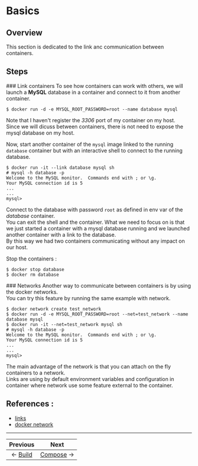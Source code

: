 # Basics

## Overview
This section is dedicated to the link anc communication between containers.

## Steps

### Link containers
To see how containers can work with others, we will launch a **MySQL** database in a container and connect to it from another container.
```
$ docker run -d -e MYSQL_ROOT_PASSWORD=root --name database mysql
```
Note that I haven't register the *3306* port of my container on my host.  
Since we will dicuss between containers, there is not need to expose the mysql database on my host.

Now, start another container of the `mysql` image linked to the running `database` container but with an interactive shell to connect to the running database.
```
$ docker run -it --link database mysql sh
# mysql -h database -p
Welcome to the MySQL monitor.  Commands end with ; or \g.
Your MySQL connection id is 5
...
...
mysql>
```
Connect to the database with password `root` as defined in env var of the *database* container.  
You can exit the shell and the container. What we need to focus on is that we just started a container with a mysql database running and we launched another container with a link to the database.  
By this way we had two containers communicating without any impact on our host.

Stop the containers :
```
$ docker stop database
$ docker rm database
```


### Networks
Another way to communicate between containers is by using the docker networks.  
You can try this feature by running the same example with network.
```
$ docker network create test_network
$ docker run -d -e MYSQL_ROOT_PASSWORD=root --net=test_network --name database mysql
$ docker run -it --net=test_network mysql sh
# mysql -h database -p
Welcome to the MySQL monitor.  Commands end with ; or \g.
Your MySQL connection id is 5
...
...
mysql>
```
The main advantage of the network is that you can attach on the fly containers to a network.  
Links are using by default environment variables and configuration in container where network use some feature external to the container.

## References :
 * [links](https://docs.docker.com/engine/userguide/networking/default_network/dockerlinks/)
 * [docker network](https://docs.docker.com/engine/userguide/networking/)



___

Previous | Next
:---: | :---:
← [Build](../02_Build) | [Compose](../04_Compose)  →
